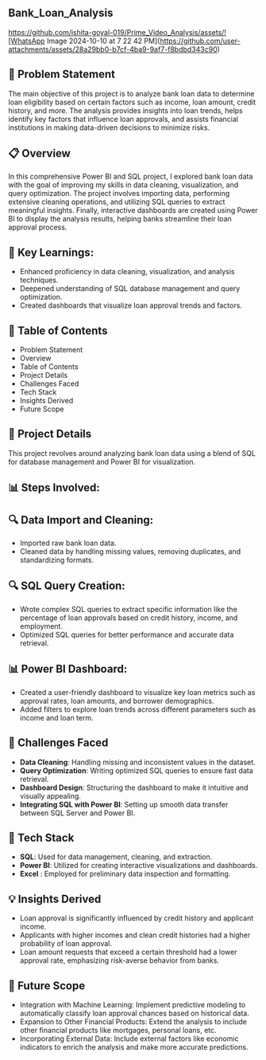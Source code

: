 ## Bank_Loan_Analysis
https://github.com/ishita-goyal-019/Prime_Video_Analysis/assets/![WhatsApp Image 2024-10-10 at 7 22 42 PM](https://github.com/user-attachments/assets/28a29bb0-b7cf-4ba9-9af7-f8bdbd343c90)

## 🎯 Problem Statement
The main objective of this project is to analyze bank loan data to determine loan eligibility based on certain factors such as income, loan amount, credit history, and more. The analysis provides insights into loan trends, helps identify key factors that influence loan approvals, and assists financial institutions in making data-driven decisions to minimize risks.

## 📋 Overview
In this comprehensive Power BI and SQL project, I explored bank loan data with the goal of improving my skills in data cleaning, visualization, and query optimization. The project involves importing data, performing extensive cleaning operations, and utilizing SQL queries to extract meaningful insights. Finally, interactive dashboards are created using Power BI to display the analysis results, helping banks streamline their loan approval process.

## 📝 Key Learnings:
- Enhanced proficiency in data cleaning, visualization, and analysis techniques.
- Deepened understanding of SQL database management and query optimization.
- Created dashboards that visualize loan approval trends and factors.

## 📝 Table of Contents
- Problem Statement
- Overview
- Table of Contents
- Project Details
- Challenges Faced
- Tech Stack
- Insights Derived
- Future Scope

## 🚀 Project Details
This project revolves around analyzing bank loan data using a blend of SQL for database management and Power BI for visualization.

## 📊 Steps Involved:
## 🔍 Data Import and Cleaning:
- Imported raw bank loan data.
- Cleaned data by handling missing values, removing duplicates, and standardizing formats.

## 🔍 SQL Query Creation:

- Wrote complex SQL queries to extract specific information like the percentage of loan approvals based on credit history, income, and employment.
- Optimized SQL queries for better performance and accurate data retrieval.

## 📊 Power BI Dashboard:

- Created a user-friendly dashboard to visualize key loan metrics such as approval rates, loan amounts, and borrower demographics.
- Added filters to explore loan trends across different parameters such as income and loan term.

## 🤔 Challenges Faced
- **Data Cleaning**: Handling missing and inconsistent values in the dataset.
- **Query Optimization**: Writing optimized SQL queries to ensure fast data retrieval.
- **Dashboard Design**: Structuring the dashboard to make it intuitive and visually appealing.
- **Integrating SQL with Power BI**: Setting up smooth data transfer between SQL Server and Power BI.

## 🌟 Tech Stack
- **SQL**: Used for data management, cleaning, and extraction.
- **Power BI**: Utilized for creating interactive visualizations and dashboards.
- **Excel** : Employed for preliminary data inspection and formatting.

## 💡 Insights Derived
- Loan approval is significantly influenced by credit history and applicant income.
- Applicants with higher incomes and clean credit histories had a higher probability of loan approval.
- Loan amount requests that exceed a certain threshold had a lower approval rate, emphasizing risk-averse behavior from banks.

## 🔮 Future Scope
- Integration with Machine Learning: Implement predictive modeling to automatically classify loan approval chances based on historical data.
- Expansion to Other Financial Products: Extend the analysis to include other financial products like mortgages, personal loans, etc.
- Incorporating External Data: Include external factors like economic indicators to enrich the analysis and make more accurate predictions.
